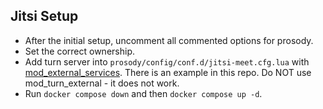 ## Jitsi Setup

- After the initial setup, uncomment all commented options for prosody.
- Set the correct ownership.
- Add turn server into `prosody/config/conf.d/jitsi-meet.cfg.lua` with [mod_external_services](https://prosody.im/doc/modules/mod_external_services). There is an example in this repo. Do NOT use mod_turn_external - it does not work.
- Run `docker compose down` and then `docker compose up -d`.
